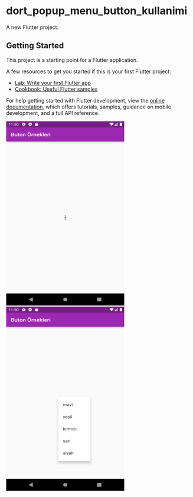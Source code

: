 # dort_popup_menu_button_kullanimi

A new Flutter project.

## Getting Started

This project is a starting point for a Flutter application.

A few resources to get you started if this is your first Flutter project:

- [Lab: Write your first Flutter app](https://docs.flutter.dev/get-started/codelab)
- [Cookbook: Useful Flutter samples](https://docs.flutter.dev/cookbook)

For help getting started with Flutter development, view the
[online documentation](https://docs.flutter.dev/), which offers tutorials,
samples, guidance on mobile development, and a full API reference.

<img src="images/proje1.png" alt="PROJE EKRAN GÖRÜNTÜSÜ" width="320" height="500">     &nbsp;  &nbsp;   &nbsp;   &nbsp;    &nbsp;  &nbsp;   &nbsp;   &nbsp;               <img src="images/proje2.png" alt="PROJE EKRAN GÖRÜNTÜSÜ" width="320" height="500">
